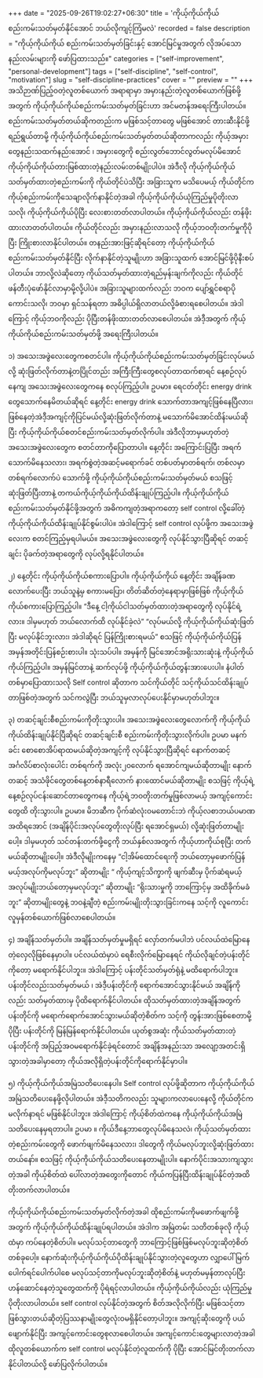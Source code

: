 +++
date = "2025-09-26T19:02:27+06:30"
title = 'ကိုယ့်ကိုယ်ကိုယ် စည်းကမ်းသတ်မှတ်နိုင်အောင် ဘယ်လိုကျင့်ကြံမလဲ'
recorded = false
description = "ကိုယ့်ကိုယ်ကိုယ် စည်းကမ်းသတ်မှတ်ခြင်းနှင့် အောင်မြင်မှုအတွက် လိုအပ်သော နည်းလမ်းများကို ဖော်ပြထားသည်။"
categories = ["self-improvement", "personal-development"]
tags = ["self-discipline", "self-control", "motivation"]
slug = "self-discipline-practices"
cover = ""
preview = ""
+++
အသိဉာဏ်ပြည့်ဝတဲ့လူတစ်ယောက် အရာရာမှာ အမှားနည်းတဲ့လူတစ်ယောက်ဖြစ်ဖို့အတွက် ကိုယ့်ကိုယ်ကိုယ်စည်းကမ်းသတ်မှတ်ခြင်းဟာ အင်မတန်အရေးကြီးပါတယ်။ စည်းကမ်းသတ်မှတ်တယ်ဆိုကတည်းက မဖြစ်သင့်တာတွေ မဖြစ်အောင် တားဆီးနိုင်ဖို့ရည်ရွယ်တာမို့ ကိုယ့်ကိုယ်ကိုယ်စည်းကမ်းသတ်မှတ်တယ်ဆိုတာကလည်း ကိုယ့်အမှားတွေနည်းသထက်နည်းအောင် ၊ အမှားတွေကို စည်းလွတ်ဘောင်လွတ်မလုပ်မိအောင် ကိုယ့်ကိုယ်ကိုယ်တားမြစ်ထားတဲ့နည်းလမ်းတစ်မျိုးပါပဲ။
အဲဒီလို ကိုယ့်ကိုယ်ကိုယ်သတ်မှတ်ထားတဲ့စည်းကမ်းကို ကိုယ်တိုင်ပဲသိပြီး အခြားသူက မသိပေမယ့် ကိုယ်တိုင်က ကိုယ့်စည်းကမ်းကိုသေချာလိုက်နာနိုင်တဲ့အခါ ကိုယ့်ကိုယ်ကိုယ်ယုံကြည်မှုပိုတိုးလာသလို၊ ကိုယ့်ကိုယ်ကိုယ်ပိုပြီး လေးစားတတ်လာပါတယ်။ ကိုယ့်ကိုယ်ကိုယ်လည်း တန်ဖိုးထားလာတတ်ပါတယ်။ ကိုယ်တိုင်လည်း အမှားနည်းလာသလို ကိုယ့်ဘဝတိုးတက်မှုကိုပိုပြီး ကြိုးစားလာနိုင်ပါတယ်။ တနည်းအားဖြင့်ဆိုရင်တော့ ကိုယ့်ကိုယ်ကိုယ်စည်းကမ်းသတ်မှတ်နိုင်ပြီး လိုက်နာနိုင်တဲ့သူမျိုးဟာ အခြားသူထက် အောင်မြင်ဖို့ပိုနီးစပ်ပါတယ်။ ဘာလို့လဲဆိုတော့ ကိုယ်သတ်မှတ်ထားတဲ့ရည်မှန်းချက်ကိုလည်း ကိုယ်တိုင်ဖန်တီးပုံဖော်နိုင်လာမှာမို့လို့ပါပဲ။ အခြားသူများထက်လည်း ဘဝက ပျော်ရွှင်စရာပိုကောင်းသလို၊ ဘဝမှာ ရှင်သန်ရတာ အဓိပ္ပါယ်ရှိလာတယ်လို့ခံစားရစေပါတယ်။ အဲဒါကြောင့် ကိုယ့်ဘဝကိုလည်း ပိုပြီးတန်ဖိုးထားတတ်လာစေပါတယ်။ အဲဒီ့အတွက် ကိုယ့်ကိုယ်ကိုယ်စည်းကမ်းသတ်မှတ်ဖို့ အရေးကြီးပါတယ်။

၁) အသေးအဖွဲလေးတွေကစတင်ပါ။
ကိုယ့်ကိုယ်ကိုယ်စည်းကမ်းသတ်မှတ်ခြင်းလုပ်မယ်လို့ ဆုံးဖြတ်လိုက်တာနဲ့တပြိုင်တည်း အကြီးကြီးတွေစလုပ်တာထက်စာရင် နေ့စဉ်လုပ်နေကျ အသေးအဖွဲလေးတွေကနေ စလုပ်ကြည့်ပါ။ ဥပမာ။ ရေငတ်တိုင်း energy drink တွေသောက်နေမိတယ်ဆိုရင် နေ့တိုင်း energy drink သောက်တာအကျင့်ဖြစ်နေပြီလား၊ ဖြစ်နေတဲ့အဲဒီ့အကျင့်ကိုပြင်မယ်လို့ဆုံးဖြတ်လိုက်တာနဲ့ မသောက်မိအောင်ထိန်းမယ်ဆိုပြီး ကိုယ့်ကိုယ်ကိုယ်စတင်စည်းကမ်းသတ်မှတ်လိုက်ပါ။ အဲဒီလိုဘာမှမဟုတ်တဲ့အသေးအဖွဲလေးတွေက စတင်တာကိုပြောတာပါ။ နေ့တိုင်း အကြောင်းပြပြီး အရက်သောက်မိနေသလား၊ အရက်စွဲတဲ့အဆင့်မရောက်ခင် တစ်ပတ်မှာတစ်ရက်၊ တစ်လမှာ တစ်ရက်လောက်ပဲ သောက်ဖို့ ကိုယ့်ကိုယ်ကိုယ်စည်းကမ်းသတ်မှတ်မယ် စသဖြင့် ဆုံးဖြတ်ပြီးတာနဲ့ တကယ်ကိုယ့်ကိုယ်ကိုယ်ထိန်းချုပ်ကြည့်ပါ။ ကိုယ့်ကိုယ်ကိုယ် စည်းကမ်းသတ်မှတ်နိုင်ဖို့အတွက် အဓိကကျတဲ့အရာကတော့ self control လို့ခေါ်တဲ့ ကိုယ့်ကိုယ်ကိုယ်ထိန်းချုပ်နိုင်စွမ်းပါပဲ။ အဲဒါကြောင့် self control လုပ်ဖို့က အသေးအဖွဲလေးက စတင်ကြည့်မှရပါမယ်။ အသေးအဖွဲလေးတွေကို လုပ်နိုင်သွားပြီဆိုရင် တဆင့်ချင်း ပိုခက်တဲ့အရာတွေကို လုပ်လို့ရနိုင်ပါတယ်။

၂) နေ့တိုင်း ကိုယ့်ကိုယ်ကိုယ်စကားပြောပါ။
ကိုယ့်ကိုယ်ကိုယ် နေ့တိုင်း အချိန်ခဏလောက်ပေးပြီး ဘယ်သူနဲ့မှ စကားမပြော၊ တိတ်ဆိတ်တဲ့နေရာမှာဖြစ်ဖြစ် ကိုယ့်ကိုယ်ကိုယ်စကားပြောကြည့်ပါ။ “ဒီနေ့ ငါ့ကိုယ်ငါသတ်မှတ်ထားတဲ့အရာတွေကို လုပ်နိုင်ရဲ့လား။ ဒါမှမဟုတ် ဘယ်လောက်ထိ လုပ်နိုင်ခဲ့လဲ” “လုပ်မယ်လို့ ကိုယ့်ကိုယ်ကိုယ်ဆုံးဖြတ်ပြီး မလုပ်နိုင်ဘူးလား၊ အဲဒါဆိုရင် ပြန်ကြိုးစားရမယ်” စသဖြင့် ကိုယ့်ကိုယ်ကိုယ်ပြန် အမှန်အတိုင်းပြန်စဉ်းစားပါ။ သုံးသပ်ပါ။ အမှန်ကို မြင်အောင်အရိုးသားဆုံးနဲ့ ကိုယ့်ကိုယ်ကိုယ်ကြည့်ပါ။ အမှန်မြင်တာနဲ့ ဆက်လုပ်ဖို့ ကိုယ့်ကိုယ်ကိုယ်တွန်းအားပေးပါ။ နံပါတ်တစ်မှာပြောထားသလို Self control ဆိုတာက သင်ကိုယ်တိုင် သင့်ကိုယ်သင်ထိန်းချုပ်တာဖြစ်တဲ့အတွက် သင်ကလွဲပြီး ဘယ်သူမှလာလုပ်ပေးနိုင်မှာမဟုတ်ပါဘူး။

၃) တဆင့်ချင်းစီစည်းကမ်းကိုတိုးသွားပါ။
အသေးအဖွဲလေးတွေလောက်ကို ကိုယ့်ကိုယ်ကိုယ်ထိန်းချုပ်နိုင်ပြီဆိုရင် တဆင့်ချင်းစီ စည်းကမ်းကိုတိုးသွားလိုက်ပါ။ ဥပမာ မနက်ခင်း စောစောအိပ်ရာထမယ်ဆိုတဲ့အကျင့်ကို လုပ်နိုင်သွားပြီဆိုရင် နောက်တဆင့် အင်္ဂလိပ်စာလုံးပေါင်း တစ်ရက်ကို အလုံး၂၀လောက် ရအောင်ကျမယ်ဆိုတာမျိုး နောက်တဆင့် အသံဖိုင်တွေတစ်နေ့တစ်နာရီလောက် နားထောင်မယ်ဆိုတာမျိုး စသဖြင့် ကိုယ့်ရဲ့နေ့စဉ်လုပ်ငန်းဆောင်တာတွေကနေ ကိုယ့်ရဲ့ဘဝတိုးတက်မှုဖြစ်လာမယ့် အကျင့်ကောင်းတွေထိ တိုးသွားပါ။ ဥပမာ။ မိဘဆီက ပိုက်ဆံလုံးဝမတောင်းဘဲ ကိုယ့်လစာဘယ်ပမာဏအထိရအောင် (အချိန်ပိုင်းအလုပ်တွေတိုးလုပ်ပြီး ရအောင်ရှမယ်) လို့ဆုံးဖြတ်တာမျိုးပေါ့။ ဒါမှမဟုတ် သင်တန်းတက်ဖို့ငွေကို ဘယ်နှစ်လအတွက် ကိုယ့်ဟာကိုယ်စုပြီး တက်မယ်ဆိုတာမျိုးပေါ့။ အဲဒီလိုမျိုးကနေမှ “ငါ့အိမ်ထောင်ရေးကို ဘယ်တော့မှဖောက်ပြန်မယ့်အလုပ်ကိုမလုပ်ဘူး” ဆိုတာမျိုး “ ကိုယ့်ကျင့်သိက္ခာကို ဖျက်ဆီးမှ ပိုက်ဆံရမယ့်အလုပ်မျိုးဘယ်တော့မှမလုပ်ဘူး” ဆိုတာမျိုး “ရိုးသားမှုကို ဘာကြောင့်မှ အထိခိုက်မခံဘူး” ဆိုတာမျိုးတွေနဲ့ ဘဝနဲ့ချီတဲ့ စည်းကမ်းမျိုးတိုးသွားခြင်းကနေ သင့်ကို လူကောင်းလူမှန်တစ်ယောက်ဖြစ်လာစေပါတယ်။

၄) အချိန်သတ်မှတ်ပါ။
အချိန်သတ်မှတ်မှုမရှိရင် လှော်တက်မပါဘဲ ပင်လယ်ထဲမြောနေတဲ့လှေလိုဖြစ်နေမှာပါ။ ပင်လယ်ထဲမှာပဲ ရေစီးလိုက်မြောနေရင် ကိုယ်လိုချင်တဲ့ပန်းတိုင်ကိုတော့ မရောက်နိုင်ပါဘူး။ အဲဒါကြောင့် ပန်းတိုင်သတ်မှတ်ရုံနဲ့ မထိရောက်ပါဘူး။ ပန်းတိုင်လည်းသတ်မှတ်မယ် ၊ အဲဒီ့ပန်းတိုင်ကို ရောက်အောင်သွားနိုင်မယ် အချိန်ကိုလည်း သတ်မှတ်ထားမှ ပိုထိရောက်နိုင်ပါတယ်။ ထိုသတ်မှတ်ထားတဲ့အချိန်အတွက် ပန်းတိုင်ကို မရောက်ရောက်အောင်သွားမယ်ဆိုတဲ့စိတ်က သင့်ကို တွန်းအားဖြစ်စေတာမို့ ပိုပြီး ပန်းတိုင်ကို မြန်မြန်ရောက်နိုင်ပါတယ်။ ယုတ်စွအဆုံး ကိုယ်သတ်မှတ်ထားတဲ့ပန်းတိုင်ကို အပြည့်အဝမရောက်နိုင်ခဲ့ရင်တောင် အချိန်အနည်းသာ အလျော့အတင်းရှိသွားတဲ့အခါမှာတော့ ကိုယ်အလိုရှိတဲ့ပန်းတိုင်ကိုရောက်နိုင်မှာပါ။

၅) ကိုယ့်ကိုယ်ကိုယ်အမြဲသတိပေးနေပါ။
Self control လုပ်ဖို့ဆိုတာက ကိုယ့်ကိုယ်ကိုယ်အမြဲသတိပေးနေဖို့လိုပါတယ်။ အဲဒီ့သတိကလည်း သူများကလာပေးနေလို့ ကိုယ်တိုင်ကမလိုက်နာရင် မဖြစ်နိုင်ပါဘူး။ အဲဒါကြောင့် ကိုယ့်စိတ်ထဲကနေ ကိုယ့်ကိုယ်ကိုယ်အမြဲသတိပေးနေမှရတာပါ။ ဥပမာ ။ ကိုယ်ဒီနေ့ဘာတွေလုပ်မိနေသလဲ၊ ကိုယ့်သတ်မှတ်ထားတဲ့စည်းကမ်းတွေကို ဖောက်ဖျက်မိနေသလား၊ ဒါတွေကို ကိုယ်မလုပ်ဘူးလို့ဆုံးဖြတ်ထားတယ်နော်။ စသဖြင့် ကိုယ့်ကိုယ်ကိုယ်သတိပေးနေတာမျိုးပါ။ နောက်ပိုင်းအသားကျသွားတဲ့အခါ ကိုယ့်စိတ်ထဲ ပေါ်လာတဲ့အတွေးကိုတောင် ကိုယ်ကပြန်ပြီးထိန်းချုပ်နိုင်တဲ့အထိတိုးတက်လာပါတယ်။

ကိုယ့်ကိုယ်ကိုယ်စည်းကမ်းသတ်မှတ်လိုက်တဲ့အခါ ထိုစည်းကမ်းကိုမဖောက်ဖျက်ဖို့အတွက် ကိုယ့်ကိုယ်ကိုယ်ထိန်းချုပ်ရပါတယ်။ အဲဒါက အမြဲတမ်း သတိတစ်ခုလို ကိုယ့်ထံမှာ ကပ်နေတဲ့စိတ်ပါ။ မလုပ်သင့်တာတွေကို ဘာကြောင့်ဖြစ်ဖြစ်မလုပ်ဘူးဆိုတဲ့စိတ်တစ်ခုပေါ့။ နောက်ဆုံးကိုယ့်ကိုယ်ကိုယ်ပိုထိန်းချုပ်နိုင်သွားတဲ့လူတွေဟာ လျှာပေါ်မြက်ပေါက်ရင်ပေါက်ပါစေ မလုပ်သင့်တာကိုမလုပ်ဘူးဆိုတဲ့စိတ်နဲ့ မဟုတ်မမှန်တာလုပ်ပြီး ဟန်ဆောင်နေတဲ့သူတွေထက်ကို ပိုရဲရင့်လာပါတယ်။ ကိုယ့်ကိုယ်ကိုယ်လည်း ယုံကြည်မှုပိုတိုးလာပါတယ်။ self control လုပ်နိုင်တဲ့အတွက် စိတ်အလိုလိုက်ပြီး မဖြစ်သင့်တာဖြစ်သွားတယ်ဆိုတဲ့ပြဿနာမျိုးတွေလုံးဝမရှိနိုင်တော့ပါဘူး။ အကျင့်ဆိုးတွေကို ပယ်ဖျောက်နိုင်ပြီး အကျင့်ကောင်းတွေစုလာစေပါတယ်။ အကျင့်ကောင်းတွေများလာတဲ့အခါ ထိုလူတစ်ယောက်က self control မလုပ်နိုင်တဲ့လူထက်ကို ပိုပြီး အောင်မြင်တိုးတက်လာနိုင်ပါတယ်လို့ ဖော်ပြလိုက်ပါတယ်။ 